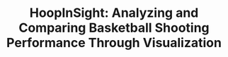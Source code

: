 ---
authors:
- Yu Fu
- John Stasko
link: 
tags:
- Sports Visualization
- Comparison Visualization 

title: 'HoopInSight: Analyzing and Comparing Basketball Shooting Performance Through Visualization'
venue: IEEE VIS
year: 2023
---